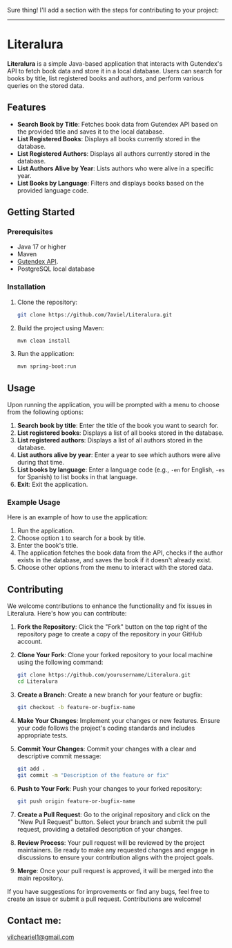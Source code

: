 Sure thing! I'll add a section with the steps for contributing to your project:

---

# Literalura

**Literalura** is a simple Java-based application that interacts with Gutendex's API to fetch book data and store it in a local database. Users can search for books by title, list registered books and authors, and perform various queries on the stored data.

## Features

- **Search Book by Title**: Fetches book data from Gutendex API based on the provided title and saves it to the local database.
- **List Registered Books**: Displays all books currently stored in the database.
- **List Registered Authors**: Displays all authors currently stored in the database.
- **List Authors Alive by Year**: Lists authors who were alive in a specific year.
- **List Books by Language**: Filters and displays books based on the provided language code.

## Getting Started

### Prerequisites

- Java 17 or higher
- Maven
- [Gutendex API](https://github.com/garethbjohnson/gutendex?tab=readme-ov-file).
- PostgreSQL local database

### Installation

1. Clone the repository:

   ```sh
   git clone https://github.com/7aviel/Literalura.git
   ```

2. Build the project using Maven:

   ```sh
   mvn clean install
   ```

3. Run the application:

   ```sh
   mvn spring-boot:run
   ```

## Usage

Upon running the application, you will be prompted with a menu to choose from the following options:

1. **Search book by title**: Enter the title of the book you want to search for.
2. **List registered books**: Displays a list of all books stored in the database.
3. **List registered authors**: Displays a list of all authors stored in the database.
4. **List authors alive by year**: Enter a year to see which authors were alive during that time.
5. **List books by language**: Enter a language code (e.g., `-en` for English, `-es` for Spanish) to list books in that language.
6. **Exit**: Exit the application.

### Example Usage

Here is an example of how to use the application:

1. Run the application.
2. Choose option `1` to search for a book by title.
3. Enter the book's title.
4. The application fetches the book data from the API, checks if the author exists in the database, and saves the book if it doesn't already exist.
5. Choose other options from the menu to interact with the stored data.

## Contributing

We welcome contributions to enhance the functionality and fix issues in Literalura. Here's how you can contribute:

1. **Fork the Repository**: Click the "Fork" button on the top right of the repository page to create a copy of the repository in your GitHub account.

2. **Clone Your Fork**: Clone your forked repository to your local machine using the following command:
   ```sh
   git clone https://github.com/yourusername/Literalura.git
   cd Literalura
   ```

3. **Create a Branch**: Create a new branch for your feature or bugfix:
   ```sh
   git checkout -b feature-or-bugfix-name
   ```

4. **Make Your Changes**: Implement your changes or new features. Ensure your code follows the project's coding standards and includes appropriate tests.

5. **Commit Your Changes**: Commit your changes with a clear and descriptive commit message:
   ```sh
   git add .
   git commit -m "Description of the feature or fix"
   ```

6. **Push to Your Fork**: Push your changes to your forked repository:
   ```sh
   git push origin feature-or-bugfix-name
   ```

7. **Create a Pull Request**: Go to the original repository and click on the "New Pull Request" button. Select your branch and submit the pull request, providing a detailed description of your changes.

8. **Review Process**: Your pull request will be reviewed by the project maintainers. Be ready to make any requested changes and engage in discussions to ensure your contribution aligns with the project goals.

9. **Merge**: Once your pull request is approved, it will be merged into the main repository.

If you have suggestions for improvements or find any bugs, feel free to create an issue or submit a pull request. Contributions are welcome!

## Contact me:
vilcheariel1@gmail.com
